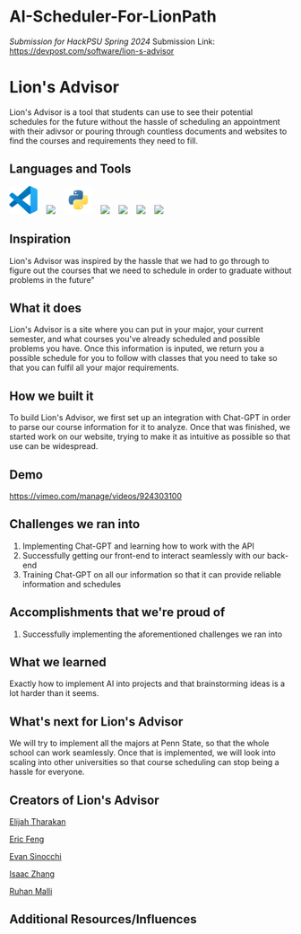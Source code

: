 # AI-Scheduler-For-LionPath

*Submission for HackPSU Spring 2024*
Submission Link: https://devpost.com/software/lion-s-advisor

# Lion's Advisor
Lion's Advisor is a tool that students can use to see their potential schedules for the future without the hassle of scheduling an appointment with their adivsor or pouring through countless documents and websites to find the courses and requirements they need to fill.

## Languages and Tools
<div>
    <img width=50px src="https://raw.githubusercontent.com/github/explore/80688e429a7d4ef2fca1e82350fe8e3517d3494d/topics/visual-studio-code/visual-studio-code.png">&nbsp;&nbsp;&nbsp;
    <img width=50px src="https://ms-vsliveshare.gallerycdn.vsassets.io/extensions/ms-vsliveshare/vsliveshare-pack/0.4.0/1591125099437/Microsoft.VisualStudio.Services.Icons.Default">&nbsp;&nbsp;&nbsp;
    <img width=50px src="https://raw.githubusercontent.com/github/explore/80688e429a7d4ef2fca1e82350fe8e3517d3494d/topics/python/python.png">&nbsp;&nbsp;&nbsp;
    <img width=50px src="https://upload.wikimedia.org/wikipedia/commons/thumb/5/5f/Windows_logo_-_2012.svg/2048px-Windows_logo_-_2012.svg.png">&nbsp;&nbsp;&nbsp;
    <img width=50px src="https://static.vecteezy.com/system/resources/previews/021/495/993/original/chatgpt-openai-logo-icon-free-png.png">&nbsp;&nbsp;&nbsp;
    <img width=50px src="https://upload.wikimedia.org/wikipedia/commons/thumb/9/93/Amazon_Web_Services_Logo.svg/2560px-Amazon_Web_Services_Logo.svg.png">&nbsp;&nbsp;&nbsp;
    <img width=50px src="https://encrypted-tbn0.gstatic.com/images?q=tbn:ANd9GcS1HVNHQmF6XqXS0xqpvfcJFY3cQIAQEB3XmJ_edOZdMQ&s">&nbsp;&nbsp;&nbsp;
</div>

## Inspiration
Lion's Advisor was inspired by the hassle that we had to go through to figure out the courses that we need to schedule in order to graduate without problems in the future"

## What it does
Lion's Advisor is a site where you can put in your major, your current semester, and what courses you've already scheduled and possible problems you have. Once this information is inputed, we return you a possible schedule for you to follow with classes that you need to take so that you can fulfil all your major requirements.

## How we built it
To build Lion's Advisor, we first set up an integration with Chat-GPT in order to parse our course information for it to analyze. Once that was finished, we started work on our website, trying to make it as intuitive as possible so that use can be widespread.

## Demo
https://vimeo.com/manage/videos/924303100

## Challenges we ran into
1. Implementing Chat-GPT and learning how to work with the API
2. Successfully getting our front-end to interact seamlessly with our back-end
3. Training Chat-GPT on all our information so that it can provide reliable information and schedules

## Accomplishments that we're proud of
1. Successfully implementing the aforementioned challenges we ran into

## What we learned
Exactly how to implement AI into projects and that brainstorming ideas is a lot harder than it seems.

## What's next for Lion's Advisor
We will try to implement all the majors at Penn State, so that the whole school can work seamlessly. Once that is implemented, we will look into scaling into other universities so that course scheduling can stop being a hassle for everyone.

## Creators of Lion's Advisor
[Elijah Tharakan](https://github.com/darthkittie)

[Eric Feng](https://github.com/Eric1K)

[Evan Sinocchi](https://github.com/esinocchi)

[Isaac Zhang](https://github.com/LtPlaz)

[Ruhan Malli](https://github.com/ruhan1001)

## Additional Resources/Influences
